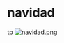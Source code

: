 # navidad
tp
[![navidad.png](https://i.postimg.cc/yxWC9mmj/navidad.png)](https://postimg.cc/K3XWhgs3)
